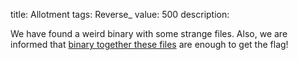 title: Allotment
tags: Reverse_
value: 500
description: <p>We have found a weird binary with some strange files. Also, we are informed that <a href="/tasks/allotment_134cb2af167caa93e5c2fe7b7393c8c7b3a1fdc6.txz">binary together these files</a> are enough to get the flag!</p>
